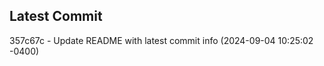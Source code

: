 
## Latest Commit
357c67c - Update README with latest commit info (2024-09-04 10:25:02 -0400) <Yunxi-Zhou>
